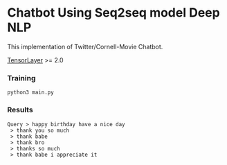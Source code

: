 # Chatbot Using Seq2seq model Deep NLP

This  implementation of Twitter/Cornell-Movie Chatbot.


[TensorLayer](https://github.com/zsdonghao/tensorlayer) >= 2.0


### Training

```
python3 main.py
```


### Results

```
Query > happy birthday have a nice day
 > thank you so much
 > thank babe
 > thank bro
 > thanks so much
 > thank babe i appreciate it
